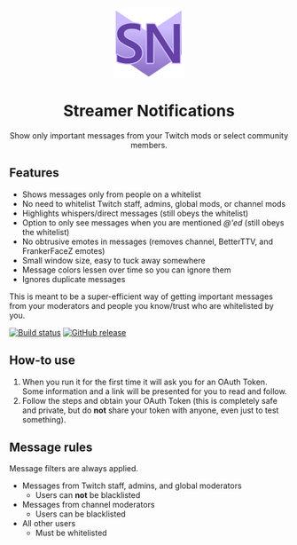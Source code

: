 <p align="center"><img  alt="Streamer Notifications" src="./StreamerNotifications/Resources/StreamerNotifications_128x.png"></p>

<h1 align="center">Streamer Notifications</h1>

<div align="center">Show only important messages from your Twitch mods or select community members.</div>

## Features
* Shows messages only from people on a whitelist
* No need to whitelist Twitch staff, admins, global mods, or channel mods
* Highlights whispers/direct messages (still obeys the whitelist)
* Option to only see messages when you are  mentioned *@'ed* (still obeys the whitelist)
* No obtrusive emotes in messages (removes channel, BetterTTV, and FrankerFaceZ emotes)
* Small window size, easy to tuck away somewhere
* Message colors lessen over time so you can ignore them
* Ignores duplicate messages

This is meant to be a super-efficient way of getting important messages from your moderators and people you know/trust who are whitelisted by you.

[![Build status](https://ci.appveyor.com/api/projects/status/5cvq360hleqe3bsq/branch/master?svg=true)](https://ci.appveyor.com/project/Xathz/streamer-notifications/branch/master)
[![GitHub release](https://img.shields.io/github/release/xathz/streamer-notifications.svg)](https://github.com/Xathz/Streamer-Notifications/releases/latest)


## How-to use
1) When you run it for the first time it will ask you for an OAuth Token. Some information and a link will be presented for you to read and follow.
2) Follow the steps and obtain your OAuth Token (this is completely safe and private, but do **not** share your token with anyone, even just to test something).

## Message rules
Message filters are always applied.

* Messages from Twitch staff, admins, and global moderators
  * Users can **not** be blacklisted
* Messages from channel moderators
  * Users can be blacklisted
* All other users
  * Must be whitelisted

